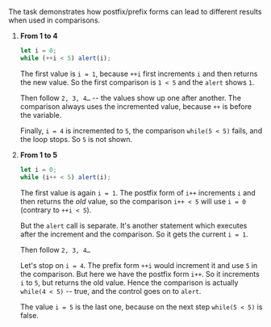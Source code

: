 The task demonstrates how postfix/prefix forms can lead to different results when used in comparisons.

1. **From 1 to 4**

   ```js run
   let i = 0;
   while (++i < 5) alert(i);
   ```

   The first value is `i = 1`, because `++i` first increments `i` and then returns the new value. So the first comparison is `1 < 5` and the `alert` shows `1`.

   Then follow `2, 3, 4…` -- the values show up one after another. The comparison always uses the incremented value, because `++` is before the variable.

   Finally, `i = 4` is incremented to `5`, the comparison `while(5 < 5)` fails, and the loop stops. So `5` is not shown.

2. **From 1 to 5**

   ```js run
   let i = 0;
   while (i++ < 5) alert(i);
   ```

   The first value is again `i = 1`. The postfix form of `i++` increments `i` and then returns the _old_ value, so the comparison `i++ < 5` will use `i = 0` (contrary to `++i < 5`).

   But the `alert` call is separate. It's another statement which executes after the increment and the comparison. So it gets the current `i = 1`.

   Then follow `2, 3, 4…`

   Let's stop on `i = 4`. The prefix form `++i` would increment it and use `5` in the comparison. But here we have the postfix form `i++`. So it increments `i` to `5`, but returns the old value. Hence the comparison is actually `while(4 < 5)` -- true, and the control goes on to `alert`.

   The value `i = 5` is the last one, because on the next step `while(5 < 5)` is false.

